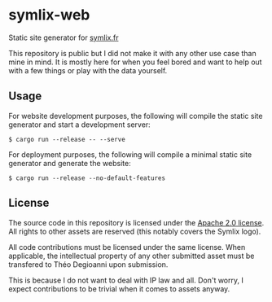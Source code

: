 # symlix-web

Static site generator for [symlix.fr](https://symlix.fr)

This repository is public but I did not make it with any other use case than mine in mind. It is mostly here for when you feel bored and want to help out with a few things or play with the data yourself.

## Usage

For website development purposes, the following will compile the static site generator and start a development server:

```
$ cargo run --release -- --serve
```

For deployment purposes, the following will compile a minimal static site generator and generate the website:

```
$ cargo run --release --no-default-features
```

## License

The source code in this repository is licensed under the [Apache 2.0 license](LICENSE). All rights to other assets are reserved (this notably covers the Symlix logo).

All code contributions must be licensed under the same license. When applicable, the intellectual property of any other submitted asset must be transfered to Théo Degioanni upon submission.

This is because I do not want to deal with IP law and all. Don't worry, I expect contributions to be trivial when it comes to assets anyway.
